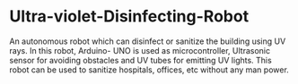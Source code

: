 # Ultra-violet-Disinfecting-Robot
An autonomous robot which can disinfect or sanitize the building using UV rays. In this robot, Arduino- UNO is used as microcontroller, Ultrasonic sensor for avoiding obstacles and UV tubes for emitting UV lights. This robot can be used to sanitize hospitals, offices, etc without any man power.
